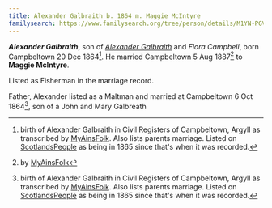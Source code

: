 ```yaml
---
title: Alexander Galbraith b. 1864 m. Maggie McIntyre
familysearch: https://www.familysearch.org/tree/person/details/M1YN-PGV
---
```


***Alexander Galbraith***, son of *[Alexander Galbraith](galbraith-alexander-1844.md)* and *Flora Campbell*, born Campbeltown 20 Dec 1864[^birth].  He married Campbeltown 5 Aug 1887[^marriage] to **Maggie McIntyre**.

Listed as Fisherman in the marriage record.

Father, Alexander listed as a Maltman and married at Campbeltown 6 Oct 1864[^birth], son of a John and Mary Galbreath

[^birth]: birth of Alexander Galbraith in Civil Registers of Campbeltown, Argyll as transcribed by [MyAinsFolk](https://www.myainfolk.ca/records/19217).  Also lists parents marriage.  Listed on [ScotlandsPeople](https://www.scotlandspeople.gov.uk/view-image/nrs_stat_births/39803334) as being in 1865 since that's when it was recorded.

[^marriage]: by [MyAinsFolk](https://www.myainfolk.ca/records/21599)
